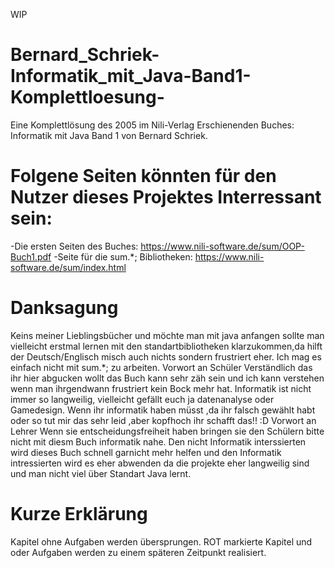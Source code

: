 WIP
# Bernard_Schriek-Informatik_mit_Java-Band1-Komplettloesung-
Eine Komplettlösung des 2005 im Nili-Verlag Erschienenden Buches: Informatik mit Java Band 1 von Bernard Schriek.

# Folgene Seiten könnten für den Nutzer dieses Projektes Interressant sein:
-Die ersten Seiten des Buches: https://www.nili-software.de/sum/OOP-Buch1.pdf
-Seite für die sum.*; Bibliotheken: https://www.nili-software.de/sum/index.html


# Danksagung 
Keins meiner Lieblingsbücher und möchte man mit java anfangen sollte man vielleicht erstmal lernen mit den standartbibliotheken klarzukommen,da hilft der Deutsch/Englisch misch auch nichts sondern frustriert eher. Ich mag es einfach nicht mit sum.*; zu arbeiten.
Vorwort an Schüler 
Verständlich das ihr hier abgucken wollt das Buch kann sehr zäh sein und ich kann verstehen wenn man ihrgendwann frustriert kein Bock mehr hat.
Informatik ist nicht immer so langweilig, vielleicht gefällt euch ja datenanalyse oder 
Gamedesign. Wenn ihr informatik haben müsst ,da ihr falsch gewählt habt oder so tut mir das sehr leid ,aber kopfhoch ihr schafft das!! :D
Vorwort an Lehrer 
Wenn sie entscheidungsfreiheit haben bringen sie den Schülern bitte nicht mit diesm Buch informatik nahe.
Den nicht Informatik interssierten wird dieses Buch schnell garnicht mehr helfen und den Informatik intressierten wird es eher abwenden da die projekte eher langweilig sind und man nicht viel über Standart Java lernt.

# Kurze Erklärung
Kapitel ohne Aufgaben werden übersprungen.
ROT markierte Kapitel und oder Aufgaben werden zu einem späteren Zeitpunkt realisiert.
